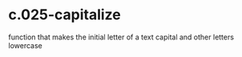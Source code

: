 # c.025-capitalize
 function that makes the initial letter of a text capital and other letters lowercase

